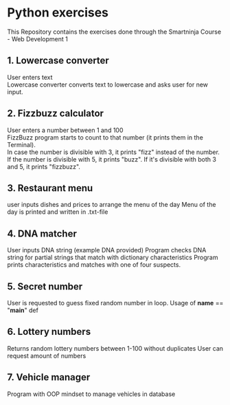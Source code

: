 # Python exercises

This Repository contains the exercises done through the Smartninja Course - Web Development 1

## 1. Lowercase converter

User enters text  
Lowercase converter converts text to lowercase and asks user for new input.

## 2. Fizzbuzz calculator

User enters a number between 1 and 100  
FizzBuzz program starts to count to that number (it prints them in the Terminal).  
In case the number is divisible with 3, it prints "fizz" instead of the number.  
If the number is divisible with 5, it prints "buzz". If it's divisible with both 3 and 5, it prints "fizzbuzz".

## 3. Restaurant menu

user inputs dishes and prices to arrange the menu of the day
Menu of the day is printed and written in .txt-file

## 4. DNA matcher

User inputs DNA string
(example DNA provided)
Program checks DNA string for partial strings that match with dictionary characteristics
Program prints characteristics and matches with one of four suspects.

## 5. Secret number

User is requested to guess fixed random number in loop.
Usage of __name__ == "__main__" def

## 6. Lottery numbers

Returns random lottery numbers between 1-100 without duplicates
User can request amount of numbers

## 7. Vehicle manager

Program with OOP mindset to manage vehicles in database